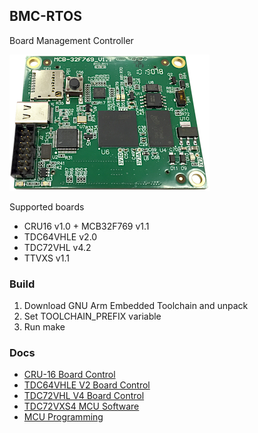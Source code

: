 ## BMC-RTOS

Board Management Controller

![mcb-32f769](doc/mcb-32f769-v1.1_320px.png)

Supported boards

- CRU16 v1.0 + MCB32F769 v1.1
- TDC64VHLE v2.0
- TDC72VHL v4.2
- TTVXS v1.1

### Build

1. Download GNU Arm Embedded Toolchain and unpack
2. Set TOOLCHAIN_PREFIX variable
3. Run make

### Docs

 * [CRU-16 Board Control](https://afi-project.jinr.ru/projects/cru-16/wiki/CRU-16_v10_Board_Control)
 * [TDC64VHLE V2 Board Control](https://afi-project.jinr.ru/projects/tdc64vhle/wiki/TDC64VHLE_v20_Board_Control)
 * [TDC72VHL V4 Board Control](https://afi-project.jinr.ru/projects/tdc72vhl/wiki/TDC72VHL_V4_Board_Management)
 * [TDC72VXS4 MCU Software](https://afi-project.jinr.ru/projects/tdc72vhl/wiki/TDC72VXS4_MCU_Software)
 * [MCU Programming](https://afi-project.jinr.ru/projects/tdc72vhl/wiki/MCU_Programming)
